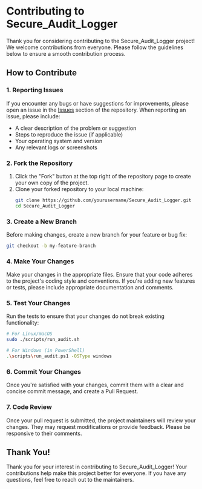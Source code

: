 # Contributing to Secure_Audit_Logger

Thank you for considering contributing to the Secure_Audit_Logger project! We welcome contributions from everyone. Please follow the guidelines below to ensure a smooth contribution process.

## How to Contribute

### 1. Reporting Issues

If you encounter any bugs or have suggestions for improvements, please open an issue in the [Issues](https://github.com/yourusername/Secure_Audit_Logger/issues) section of the repository. When reporting an issue, please include:

- A clear description of the problem or suggestion
- Steps to reproduce the issue (if applicable)
- Your operating system and version
- Any relevant logs or screenshots

### 2. Fork the Repository

1. Click the "Fork" button at the top right of the repository page to create your own copy of the project.
2. Clone your forked repository to your local machine:
   ```bash
   git clone https://github.com/yourusername/Secure_Audit_Logger.git
   cd Secure_Audit_Logger
   ```

### 3. Create a New Branch

Before making changes, create a new branch for your feature or bug fix:

```bash
git checkout -b my-feature-branch
```

### 4. Make Your Changes

Make your changes in the appropriate files. Ensure that your code adheres to the project's coding style and conventions. If you're adding new features or tests, please include appropriate documentation and comments.

### 5. Test Your Changes

Run the tests to ensure that your changes do not break existing functionality:

```bash
# For Linux/macOS
sudo ./scripts/run_audit.sh

# For Windows (in PowerShell)
.\scripts\run_audit.ps1 -OSType windows
```

### 6. Commit Your Changes

Once you're satisfied with your changes, commit them with a clear and concise commit message, and create a Pull Request.

### 7. Code Review

Once your pull request is submitted, the project maintainers will review your changes. They may request modifications or provide feedback. Please be responsive to their comments.

## Thank You!

Thank you for your interest in contributing to Secure_Audit_Logger! Your contributions help make this project better for everyone. If you have any questions, feel free to reach out to the maintainers.
